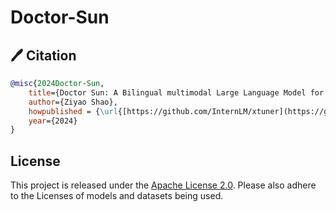 # Doctor-Sun

## 🖊️ Citation

```bibtex
@misc{2024Doctor-Sun,
    title={Doctor Sun: A Bilingual multimodal Large Language Model for Biomedical AI},
    author={Ziyao Shao},
    howpublished = {\url{[https://github.com/InternLM/xtuner](https://github.com/Yanllan/Doctor-Sun)}},
    year={2024}
}
```

## License

This project is released under the [Apache License 2.0](LICENSE). Please also adhere to the Licenses of models and datasets being used.
